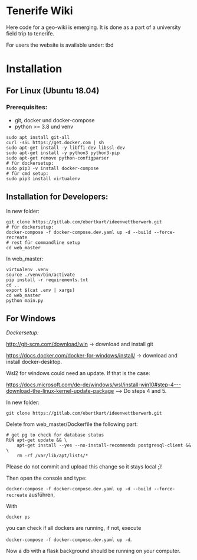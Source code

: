 # Tenerife Wiki

Here code for a geo-wiki is emerging. It is done as a part of a university field trip to tenerife.

For users the website is available under: tbd

# Installation
## For Linux (Ubuntu 18.04)

### Prerequisites:

- git, docker und docker-compose
- python >= 3.8 und venv

```
sudo apt install git-all
curl -sSL https://get.docker.com | sh
sudo apt-get install -y libffi-dev libssl-dev
sudo apt-get install -y python3 python3-pip
sudo apt-get remove python-configparser
# für dockersetup:
sudo pip3 -v install docker-compose
# für cmd setup:
sudo pip3 install virtualenv
```

## Installation for Developers:

In new folder:
```
git clone https://gitlab.com/ebertkurt/ideenwettberwerb.git
# für dockersetup:
docker-compose -f docker-compose.dev.yaml up -d --build --force-recreate
# rest für commandline setup
cd web_master
```
In web_master:
```
virtualenv .venv
source ./venv/bin/activate
pip install -r requirements.txt
cd ..
export $(cat .env | xargs)
cd web_master
python main.py
```

## For Windows

*Dockersetup:*

http://git-scm.com/download/win -> download and install git

https://docs.docker.com/docker-for-windows/install/ -> download and install docker-desktop.

Wsl2 for windows could need an update. If that is the case:

https://docs.microsoft.com/de-de/windows/wsl/install-win10#step-4---download-the-linux-kernel-update-package --> Do steps 4 and 5.

In new folder:

```git clone https://gitlab.com/ebertkurt/ideenwettberwerb.git```  

Delete from web_master/Dockerfile the following part:
```
# get pg to check for database status
RUN apt-get update && \
    apt-get install --yes --no-install-recommends postgresql-client && \
    rm -rf /var/lib/apt/lists/*

```
Please do not commit and upload this change so it stays local ;)!

Then open the console and type:

```docker-compose -f docker-compose.dev.yaml up -d --build --force-recreate``` ausführen,

With 

```docker ps```

you can check if all dockers are running, if not, execute

```docker-compose -f docker-compose.dev.yaml up -d```.

Now a db with a flask background should be running on your computer.